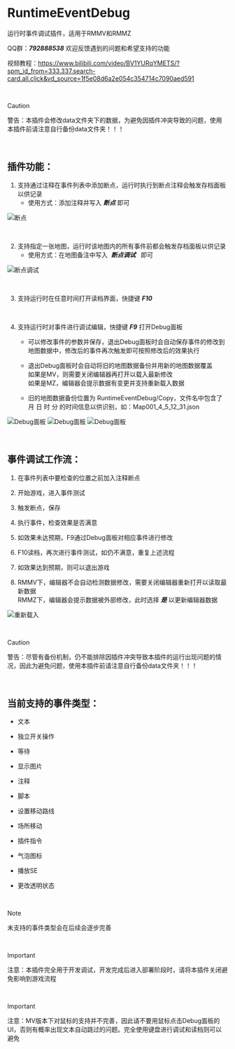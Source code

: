# RuntimeEventDebug

运行时事件调试插件，适用于RMMV和RMMZ

QQ群：***792888538***   欢迎反馈遇到的问题和希望支持的功能

视频教程：https://www.bilibili.com/video/BV1YURqYMETS/?spm_id_from=333.337.search-card.all.click&vd_source=1f5e08d6a2e054c354714c7090aed591

<br/>

> [!CAUTION]
> 警告：本插件会修改data文件夹下的数据，为避免因插件冲突导致的问题，使用本插件前请注意自行备份data文件夹！！！

<br/>

## 插件功能：

1. 支持通过注释在事件列表中添加断点，运行时执行到断点注释会触发存档面板以供记录
   * 使用方式：添加注释并写入  ***断点***  即可

![断点](https://github.com/cafel176/RuntimeEventDebug_RMMV_RMMZ/blob/main/pic1.png?raw=true '断点')

<br/>

2. 支持指定一张地图，运行时该地图内的所有事件前都会触发存档面板以供记录
   * 使用方式：在地图备注中写入   ***断点调试***   即可

![断点调试](https://github.com/cafel176/RuntimeEventDebug_RMMV_RMMZ/blob/main/pic2.png?raw=true '断点调试')

<br/>

3. 支持运行时在任意时间打开读档界面，快捷键   ***F10***

<br/>

4. 支持运行时对事件进行调试编辑，快捷键   ***F9***   打开Debug面板
   
   * 可以修改事件的参数并保存，退出Debug面板时会自动保存事件的修改到地图数据中，修改后的事件再次触发即可按照修改后的效果执行
   
   * 退出Debug面板时会自动将旧的地图数据备份并用新的地图数据覆盖<br/>
     如果是MV，则需要关闭编辑器再打开以载入最新修改<br/>
     如果是MZ，编辑器会提示数据有变更并支持重新载入数据
   
   * 旧的地图数据备份位置为 RuntimeEventDebug/Copy，文件名中包含了 月 日 时 分 的时间信息以供识别，如：Map001_4_5_12_31.json

![Debug面板](https://github.com/cafel176/RuntimeEventDebug_RMMV_RMMZ/blob/main/pic3.png?raw=true 'Debug面板')
![Debug面板](https://github.com/cafel176/RuntimeEventDebug_RMMV_RMMZ/blob/main/pic4.png?raw=true 'Debug面板')
![Debug面板](https://github.com/cafel176/RuntimeEventDebug_RMMV_RMMZ/blob/main/pic5.png?raw=true 'Debug面板')   

<br/>

## 事件调试工作流：

1. 在事件列表中要检查的位置之前加入注释断点

2. 开始游戏，进入事件测试

3. 触发断点，保存

4. 执行事件，检查效果是否满意

5. 如效果未达预期，F9通过Debug面板对相应事件进行修改

6. F10读档，再次进行事件测试，如仍不满意，重复上述流程

7. 如效果达到预期，则可以退出游戏

8. RMMV下，编辑器不会自动检测数据修改，需要关闭编辑器重新打开以读取最新数据<br/>
   RMMZ下，编辑器会提示数据被外部修改，此时选择   ***是***   以更新编辑器数据

![重新载入](https://github.com/cafel176/RuntimeEventDebug_RMMV_RMMZ/blob/main/pic6.png?raw=true '重新载入')   

<br/>

> [!CAUTION]
> 警告：尽管有备份机制，仍不能排除因插件冲突导致本插件的运行出现问题的情况，因此为避免问题，使用本插件前请注意自行备份data文件夹！！！

<br/>

## 当前支持的事件类型：

- 文本 

- 独立开关操作 

- 等待 

- 显示图片 

- 注释 

- 脚本 

- 设置移动路线 

- 场所移动 

- 插件指令 

- 气泡图标 

- 播放SE 

- 更改透明状态

<br/>

> [!NOTE] 
> 未支持的事件类型会在后续会逐步完善 

<br/>

> [!IMPORTANT] 
> 注意：本插件完全用于开发调试，开发完成后进入部署阶段时，请将本插件关闭避免影响到游戏流程

<br/>

> [!IMPORTANT] 
> 注意：MV版本下对鼠标的支持并不完善，因此请不要用鼠标点击Debug面板的UI，否则有概率出现文本自动跳过的问题。完全使用键盘进行调试和读档则可以避免
